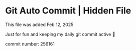 # Git Auto Commit | Hidden File

This file was added Feb 12, 2025

Just for fun and keeping my daily git commit active 🤪

commit number: 256161
